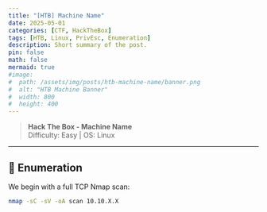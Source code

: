 ```yaml
---
title: "[HTB] Machine Name"
date: 2025-05-01
categories: [CTF, HackTheBox]
tags: [HTB, Linux, PrivEsc, Enumeration]
description: Short summary of the post.
pin: false
math: false
mermaid: true
#image:
#  path: /assets/img/posts/htb-machine-name/banner.png
#  alt: "HTB Machine Banner"
#  width: 800
#  height: 400
---
```


> **Hack The Box - Machine Name**  
> Difficulty: Easy | OS: Linux

---

## 🧭 Enumeration

We begin with a full TCP Nmap scan:

```bash
nmap -sC -sV -oA scan 10.10.X.X
